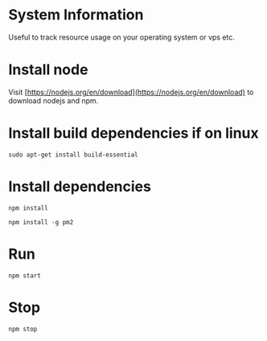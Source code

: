 # System Information

Useful to track resource usage on your operating system or vps etc.

# Install node

Visit [https://nodejs.org/en/download](https://nodejs.org/en/download) to download nodejs and npm.

# Install build dependencies if on linux

`sudo apt-get install build-essential`

# Install dependencies

`npm install`

`npm install -g pm2`

# Run

`npm start`

# Stop

`npm stop`
